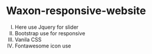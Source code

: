 ﻿# Waxon-responsive-website
<ol type="I">
  <li>Here use Jquery for slider</li>
  <li>Bootstrap use for responsive</li>
  <li>Vanila CSS</li>
  <li>Fontawesome icon use</li>
</ol>
